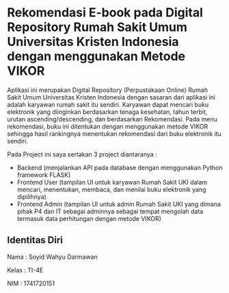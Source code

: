 # Rekomendasi E-book pada Digital Repository Rumah Sakit Umum Universitas Kristen Indonesia dengan menggunakan Metode VIKOR

Aplikasi ini merupakan Digital Repository (Perpustakaan Online) Rumah Sakit Umum Universitas Kristen Indonesia dengan sasaran dari aplikasi ini adalah karyawan rumah sakit itu sendiri.
Karyawan dapat mencari buku elektronik yang diinginkan berdasarkan tenaga kesehatan, tahun terbit, urutan ascending/descending, dan berdasarkan Rekomendasi.
Pada menu rekomendasi, buku ini ditentukan dengan menggunakan metode VIKOR sehingga hasil rankingnya menentukan rekomendasi dari buku elektronik itu sendiri.

Pada Project ini saya sertakan 3 project diantaranya :

- Backend (menjalankan API pada database dengan menggunakan Python framework FLASK)
- Frontend User (tampilan UI untuk karyawan Rumah Sakit UKI dalam mencari, menentukan, membaca, dan menilai buku elektronik yang dipilihnya)
- Frontend Admin (tampilan UI untuk admin Rumah Sakit UKI yang dimana pihak P4 dan IT sebagai adminnya sebagai tempat mengolah data termasuk data perhitungan dengan metode VIKOR)

## Identitas Diri
Nama    : Soyid Wahyu Darmawan

Kelas    : TI-4E

NIM         : 1741720151 


